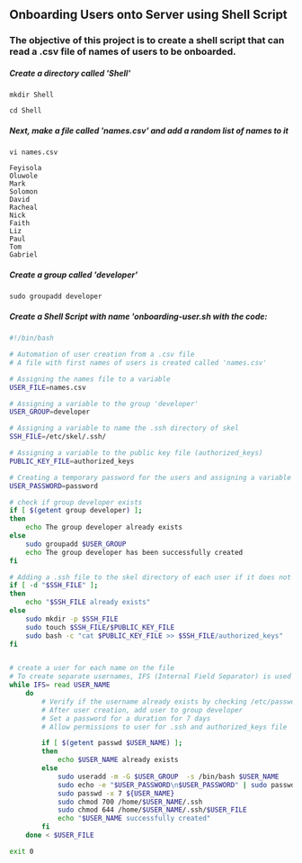 ## Onboarding Users onto Server using Shell Script

### The objective of this project is to create a shell script that can read a .csv file of names of users to be onboarded.

##### Create a directory called 'Shell'
```
mkdir Shell
```

```
cd Shell
```

##### Next, make a file called 'names.csv' and add a random list of names to it
```
vi names.csv
```
```
Feyisola
Oluwole
Mark
Solomon
David
Racheal
Nick
Faith
Liz
Paul
Tom
Gabriel
```
##### Create a group called 'developer' 

```
sudo groupadd developer
```

##### Create a Shell Script with name 'onboarding-user.sh with the code:
```sh
#!/bin/bash 

# Automation of user creation from a .csv file
# A file with first names of users is created called 'names.csv'

# Assigning the names file to a variable
USER_FILE=names.csv

# Assigning a variable to the group 'developer'
USER_GROUP=developer

# Assigning a variable to name the .ssh directory of skel
SSH_FILE=/etc/skel/.ssh/

# Assigning a variable to the public key file (authorized_keys)
PUBLIC_KEY_FILE=authorized_keys

# Creating a temporary password for the users and assigning a variable
USER_PASSWORD=password

# check if group developer exists
if [ $(getent group developer) ];
then
    echo The group developer already exists
else
    sudo groupadd $USER_GROUP
    echo The group developer has been successfully created
fi

# Adding a .ssh file to the skel directory of each user if it does not exist
if [ -d "$SSH_FILE" ];
then
    echo "$SSH_FILE already exists"
else
    sudo mkdir -p $SSH_FILE
    sudo touch $SSH_FILE/$PUBLIC_KEY_FILE
    sudo bash -c "cat $PUBLIC_KEY_FILE >> $SSH_FILE/authorized_keys"
fi


# create a user for each name on the file
# To create separate usernames, IFS (Internal Field Separator) is used to identify the spaces
while IFS= read USER_NAME
    do 
        # Verify if the username already exists by checking /etc/passwd file
        # After user creation, add user to group developer
        # Set a password for a duration for 7 days
        # Allow permissions to user for .ssh and authorized_keys file

        if [ $(getent passwd $USER_NAME) ];
        then
            echo $USER_NAME already exists
        else
            sudo useradd -m -G $USER_GROUP  -s /bin/bash $USER_NAME
            sudo echo -e "$USER_PASSWORD\n$USER_PASSWORD" | sudo passwd "${USER_NAME}" 
            sudo passwd -x 7 ${USER_NAME}
            sudo chmod 700 /home/$USER_NAME/.ssh
            sudo chmod 644 /home/$USER_NAME/.ssh/$USER_FILE
            echo "$USER_NAME successfully created"
        fi
    done < $USER_FILE

exit 0
```
